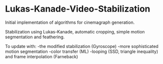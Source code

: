 # Lukas-Kanade-Video-Stabilization

Initial implementation of algorithms for cinemagraph generation.

Stabilization using Lukas-Kanade, automatic cropping, simple motion segmentation and feathering.

To update with: 
-the modified stabilization (Gyroscope)
-more sophisticated motion segmentation
-color transfer (ML)
-looping (SSD, triangle inequality) and frame interpolation (Farneback)
